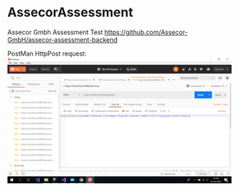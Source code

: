 # AssecorAssessment
Assecor Gmbh Assessment Test
https://github.com/Assecor-GmbH/assecor-assessment-backend


PostMan HttpPost request:
![](https://github.com/nadjbabidaniel/AssecorAssessment/blob/master/HttpPost-PostMan.png)
